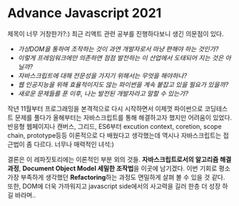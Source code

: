 <h1>Advance Javascript 2021</h1>
<p>제목이 너무 거창한가?:) 최근 리액트 관련 공부를 진행하다보니 생긴 의문점이 있다.</br>

- *가상DOM을 통하여 조작하는 것이 과연 개발자로서 마냥 편해야 하는 것인가?*</br>
- *이렇게 프레임워크에만 의존하면 점점 발전하는 이 산업에서 도태되어 지는 것은 아닐까?*</br>
- *자바스크립트에 대해 전문성을 가지기 위해서는 무엇을 해야하나?*</br>
- *웹 인공지능을 위해 효율적이지도 않는 파이썬을 계속 붙잡고 있을 필요가 있을까?*</br>
- *새로운 문제들를 푼 이후, 나는 발전된 개발자라고 말할 수 있는가?*</br> 

작년 11월부터 프로그래밍을 본격적으로 다시 시작하면서 이제껏 파이썬으로 코딩테스트 문제를 풀다가 올해부터는 자바스크립트를 통해 해결하고자 했지만 어려움이 있었다. 반응형 웹페이지나 캔버스, 그리드, ES6부터 excution context, coretion, scope chain, prototype등등 이론적으로 다 배웠다고 생각했는데 역시나 자바스크립트는 접근법이 좀 다르다. 너무나 매력적인 녀석:)

결론은 이 레파짓토리에는 이론적인 부분 외의 것들. <b>자바스크립트로서의 알고리즘 해결과정</b>, <b>Document Object Model 세밀한 조작법</b>을 이곳에 남기겠다. 이번 기회로 평소 가장 부족하게 생각했던 <b>Refactoring</b>하는 과정도 면밀하게 살펴 볼 수 있을 것 같다. 또한, DOM에 더욱 가까워지고 javascript side에서의 사고력을 길러 한층 더 성장 하길 바라며.. 
</p>
</br>




